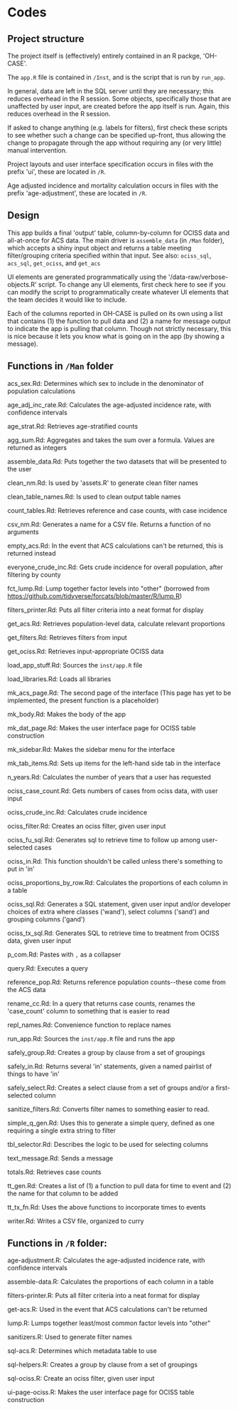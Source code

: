 # Codes

Project structure
------------------

The project itself is (effectively) entirely contained in an R packge, 'OH-CASE'. 

The `app.R` file is contained in `/Inst`, and is the script that is run by `run_app`. 

In general, data are left in the SQL server until they are necessary; this reduces overhead in the R session. Some objects, specifically those that are unaffected by user input, are created before the app itself is run. Again, this reduces overhead in the R session. 

If asked to change anything (e.g. labels for filters), first check these scripts to see whether such a change can be specified up-front, thus allowing the change to propagate through the app without requiring any (or very little) manual intervention.

Project layouts and user interface specification occurs in files with the prefix 'ui', these are located in `/R`. 

Age adjusted incidence and mortality calculation occurs in files with the prefix 'age-adjustment', these are located in `/R`.


Design
---------------

This app builds a final 'output' table, column-by-column for OCISS data and all-at-once for ACS data. The main driver is `assemble_data` (in `/Man` folder), which accepts a shiny input object and returns a table meeting filter/grouping criteria specified within that input. See also: `ociss_sql`, `acs_sql`, `get_ociss`, and `get_acs`

UI elements are generated programmatically using the '/data-raw/verbose-objects.R' script. To change any UI elements, first check here to see if you can modify the script to programmatically create whatever UI elements that the team decides it would like to include. 

Each of the columns reported in OH-CASE is pulled on its own using a list that contains (1) the function to pull data and (2) a name for message output to indicate the app is pulling that column. Though not strictly necessary, this is nice because it lets you know what is going on in the app (by showing a message). 



Functions in `/Man` folder
-----------------------

acs_sex.Rd: Determines which sex to include in the denominator of population calculations

age_adj_inc_rate.Rd: Calculates the age-adjusted incidence rate, with confidence intervals

age_strat.Rd: Retrieves age-stratified counts

agg_sum.Rd: Aggregates and takes the sum over a formula. Values are returned as integers

assemble_data.Rd: Puts together the two datasets that will be presented to the user

clean_nm.Rd: Is used by 'assets.R' to generate clean filter names

clean_table_names.Rd: Is used to clean output table names

count_tables.Rd: Retrieves reference and case counts, with case incidence

csv_nm.Rd: Generates a name for a CSV file. Returns a function of no arguments

empty_acs.Rd: In the event that ACS calculations can't be returned, this is returned instead

everyone_crude_inc.Rd: Gets crude incidence for overall population, after filtering by county

fct_lump.Rd: Lump together factor levels into "other" (borrowed from https://github.com/tidyverse/forcats/blob/master/R/lump.R)

filters_printer.Rd: Puts all filter criteria into a neat format for display

get_acs.Rd: Retrieves population-level data, calculate relevant proportions

get_filters.Rd: Retrieves filters from input

get_ociss.Rd: Retrieves input-appropriate OCISS data

load_app_stuff.Rd: Sources the `inst/app.R` file

load_libraries.Rd: Loads all libraries

mk_acs_page.Rd: The second page of the interface (This page has yet to be implemented, the present function is a placeholder)

mk_body.Rd: Makes the body of the app

mk_dat_page.Rd: Makes the user interface page for OCISS table construction

mk_sidebar.Rd: Makes the sidebar menu for the interface

mk_tab_items.Rd: Sets up items for the left-hand side tab in the interface

n_years.Rd: Calculates the number of years that a user has requested

ociss_case_count.Rd: Gets numbers of cases from ociss data, with user input

ociss_crude_inc.Rd: Calculates crude incidence

ociss_filter.Rd: Creates an ociss filter, given user input

ociss_fu_sql.Rd: Generates sql to retrieve time to follow up among user-selected cases

ociss_in.Rd: This function shouldn't be called unless there's something to put in 'in'

ociss_proportions_by_row.Rd: Calculates the proportions of each column in a table

ociss_sql.Rd: Generates a SQL statement, given user input and/or developer choices of extra where classes ('wand'), select columns ('sand') and grouping columns ('gand')

ociss_tx_sql.Rd: Generates SQL to retrieve time to treatment from OCISS data, given user input

p_com.Rd: Pastes with `,` as a collapser

query.Rd: Executes a query

reference_pop.Rd: Returns reference population counts--these come from the ACS data

rename_cc.Rd: In a query that returns case counts, renames the 'case_count' column to something that is easier to read

repl_names.Rd: Convenience function to replace names

run_app.Rd: Sources the `inst/app.R` file and runs the app

safely_group.Rd: Creates a group by clause from a set of groupings

safely_in.Rd: Returns several 'in' statements, given a named pairlist of things to have 'in'

safely_select.Rd: Creates a select clause from a set of groups and/or a first-selected column

sanitize_filters.Rd: Converts filter names to something easier to read. 

simple_q_gen.Rd: Uses this to generate a simple query, defined as one requiring a single extra string to filter

tbl_selector.Rd: Describes the logic to be used for selecting columns

text_message.Rd: Sends a message

totals.Rd: Retrieves case counts

tt_gen.Rd: Creates a list of (1) a function to pull data for time to event and (2) the name for that column to be added

tt_tx_fn.Rd: Uses the above functions to incorporate times to events

writer.Rd: Writes a CSV file, organized to curry


Functions in `/R` folder:
----------------------

age-adjustment.R: Calculates the age-adjusted incidence rate, with confidence intervals

assemble-data.R: Calculates the proportions of each column in a table

filters-printer.R: Puts all filter criteria into a neat format for display

get-acs.R: Used in the event that ACS calculations can't be returned

lump.R: Lumps together least/most common factor levels into "other"

sanitizers.R: Used to generate filter names

sql-acs.R: Determines which metadata table to use

sql-helpers.R: Creates a group by clause from a set of groupings

sql-ociss.R: Create an ociss filter, given user input

ui-page-ociss.R: Makes the user interface page for OCISS table construction
